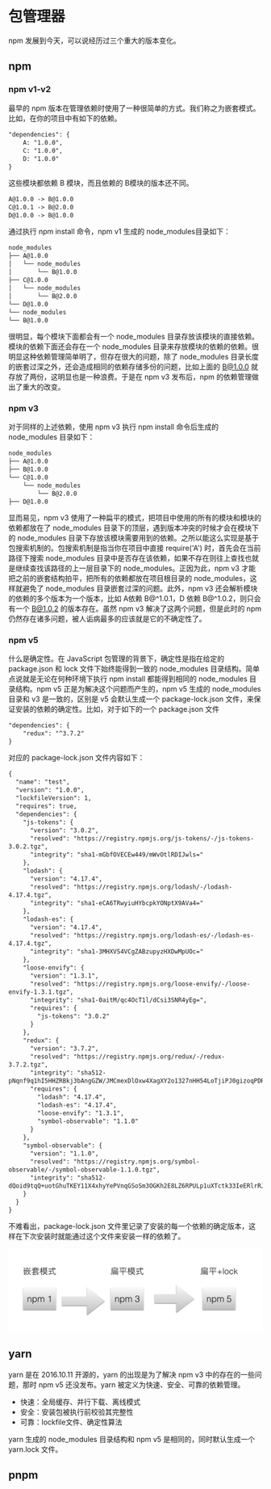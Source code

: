 # 包管理器

npm 发展到今天，可以说经历过三个重大的版本变化。

## npm

### npm v1-v2

最早的 npm 版本在管理依赖时使用了一种很简单的方式。我们称之为嵌套模式。比如，在你的项目中有如下的依赖。

```
"dependencies": {
    A: "1.0.0",
    C: "1.0.0",
    D: "1.0.0"
}
```

这些模块都依赖 B 模块，而且依赖的 B模块的版本还不同。

```
A@1.0.0 -> B@1.0.0
C@1.0.1 -> B@2.0.0
D@1.0.0 -> B@1.0.0 
```

通过执行 npm install 命令，npm v1 生成的 node_modules目录如下：

```
node_modules
├── A@1.0.0
│   └── node_modules
│       └── B@1.0.0
├── C@1.0.0
│   └── node_modules
│       └── B@2.0.0
└── D@1.0.0
└── node_modules
└── B@1.0.0
```

很明显，每个模块下面都会有一个 node_modules 目录存放该模块的直接依赖。模块的依赖下面还会存在一个 node_modules 目录来存放模块的依赖的依赖。很明显这种依赖管理简单明了，但存在很大的问题，除了 node_modules 目录长度的嵌套过深之外，还会造成相同的依赖存储多份的问题，比如上面的 B@1.0.0 就存放了两份，这明显也是一种浪费。于是在 npm v3 发布后，npm 的依赖管理做出了重大的改变。

### npm v3

对于同样的上述依赖，使用 npm v3 执行 npm install 命令后生成的 node_modules 目录如下：

```
node_modules
├── A@1.0.0
├── B@1.0.0
└── C@1.0.0
    └── node_modules
        └── B@2.0.0 
├── D@1.0.0
```

显而易见，npm v3 使用了一种扁平的模式，把项目中使用的所有的模块和模块的依赖都放在了 node_modules 目录下的顶层，遇到版本冲突的时候才会在模块下的 node_modules 目录下存放该模块需要用到的依赖。之所以能这么实现是基于包搜索机制的。包搜索机制是指当你在项目中直接 require('A') 时，首先会在当前路径下搜索 node_modules 目录中是否存在该依赖，如果不存在则往上查找也就是继续查找该路径的上一层目录下的 node_modules。正因为此，npm v3 才能把之前的嵌套结构拍平，把所有的依赖都放在项目根目录的 node_modules，这样就避免了 node_modules 目录嵌套过深的问题。此外，npm v3 还会解析模块的依赖的多个版本为一个版本，比如 A依赖 B@^1.0.1，D 依赖 B@^1.0.2，则只会有一个 B@1.0.2 的版本存在。虽然 npm v3 解决了这两个问题，但是此时的 npm 仍然存在诸多问题，被人诟病最多的应该就是它的不确定性了。

### npm v5

什么是确定性。在 JavaScript 包管理的背景下，确定性是指在给定的 package.json 和 lock 文件下始终能得到一致的 node_modules 目录结构。简单点说就是无论在何种环境下执行 npm install 都能得到相同的 node_modules 目录结构。npm v5 正是为解决这个问题而产生的，npm v5 生成的 node_modules 目录和 v3 是一致的，区别是 v5 会默认生成一个 package-lock.json 文件，来保证安装的依赖的确定性。比如，对于如下的一个 package.json 文件

```
"dependencies": {
    "redux": "^3.7.2"
}
```

对应的 package-lock.json 文件内容如下：

```
{
  "name": "test",
  "version": "1.0.0",
  "lockfileVersion": 1,
  "requires": true,
  "dependencies": {
    "js-tokens": {
      "version": "3.0.2",
      "resolved": "https://registry.npmjs.org/js-tokens/-/js-tokens-3.0.2.tgz",
      "integrity": "sha1-mGbfOVECEw449/mWvOtlRDIJwls="
    },
    "lodash": {
      "version": "4.17.4",
      "resolved": "https://registry.npmjs.org/lodash/-/lodash-4.17.4.tgz",
      "integrity": "sha1-eCA6TRwyiuHYbcpkYONptX9AVa4="
    },
    "lodash-es": {
      "version": "4.17.4",
      "resolved": "https://registry.npmjs.org/lodash-es/-/lodash-es-4.17.4.tgz",
      "integrity": "sha1-3MHXVS4VCgZABzupyzHXDwMpUOc="
    },
    "loose-envify": {
      "version": "1.3.1",
      "resolved": "https://registry.npmjs.org/loose-envify/-/loose-envify-1.3.1.tgz",
      "integrity": "sha1-0aitM/qc4OcT1l/dCsi3SNR4yEg=",
      "requires": {
        "js-tokens": "3.0.2"
      }
    },
    "redux": {
      "version": "3.7.2",
      "resolved": "https://registry.npmjs.org/redux/-/redux-3.7.2.tgz",
      "integrity": "sha512-pNqnf9q1hI5HHZRBkj3bAngGZW/JMCmexDlOxw4XagXY2o1327nHH54LoTjiPJ0gizoqPDRqWyX/00g0hD6w+A==",
      "requires": {
        "lodash": "4.17.4",
        "lodash-es": "4.17.4",
        "loose-envify": "1.3.1",
        "symbol-observable": "1.1.0"
      }
    },
    "symbol-observable": {
      "version": "1.1.0",
      "resolved": "https://registry.npmjs.org/symbol-observable/-/symbol-observable-1.1.0.tgz",
      "integrity": "sha512-dQoid9tqQ+uotGhuTKEY11X4xhyYePVnqGSoSm3OGKh2E8LZ6RPULp1uXTctk33IeERlrRJYoVSBglsL05F5Uw=="
    }
  }
}
```

不难看出，package-lock.json 文件里记录了安装的每一个依赖的确定版本，这样在下次安装时就能通过这个文件来安装一样的依赖了。

![npm发展](./图1.jpg)

## yarn

yarn 是在 2016.10.11 开源的，yarn 的出现是为了解决 npm v3 中的存在的一些问题，那时 npm v5 还没发布。yarn 被定义为快速、安全、可靠的依赖管理。

* 快速：全局缓存、并行下载、离线模式
* 安全：安装包被执行前校验其完整性
* 可靠：lockfile文件、确定性算法

yarn 生成的 node_modules 目录结构和 npm v5 是相同的，同时默认生成一个 yarn.lock 文件。

## pnpm


